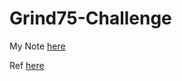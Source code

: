 # Grind75-Challenge

My Note [here](https://hackmd.io/pd9CwmmuTr-7Xhmur9UGFA?view)

Ref [here](https://www.techinterviewhandbook.org/grind75)
